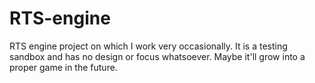 RTS-engine
==========

RTS engine project on which I work very occasionally. It is a testing sandbox and has no design or focus whatsoever. Maybe it'll grow into a proper game in the future.
